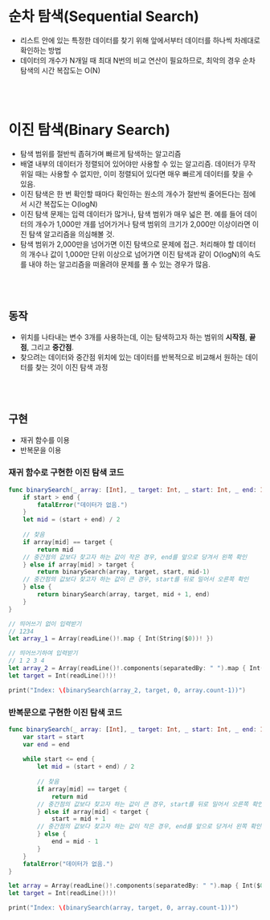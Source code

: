 # 순차 탐색(Sequential Search)
- 리스트 안에 있는 특정한 데이터를 찾기 위해 앞에서부터 데이터를 하나씩 차례대로 확인하는 방법
- 데이터의 개수가 N개일 때 최대 N번의 비교 연산이 필요하므로, 최악의 경우 순차 탐색의 시간 복잡도는 O(N)


<br></br>
# 이진 탐색(Binary Search)
- 탐색 범위를 절반씩 좁혀가며 빠르게 탐색하는 알고리즘
- 배열 내부의 데이터가 정렬되어 있어야만 사용할 수 있는 알고리즘. 데이터가 무작위일 때는 사용할 수 없지만, 이미 정렬되어 있다면 매우 빠르게 데이터를 찾을 수 있음.
- 이진 탐색은 한 번 확인할 때마다 확인하는 원소의 개수가 절반씩 줄어든다는 점에서 시간 복잡도는 O(logN)
- 이진 탐색 문제는 입력 데이터가 많거나, 탐색 범위가 매우 넓은 편. 예를 들어 데이터의 개수가 1,000만 개를 넘어가거나 탐색 범위의 크기가 2,000만 이상이라면 이진 탐색 알고리즘을 의심해볼 것.
- 탐색 범위가 2,000만을 넘어가면 이진 탐색으로 문제에 접근. 처리해야 할 데이터의 개수나 값이 1,000만 단위 이상으로 넘어가면 이진 탐색과 같이 O(logN)의 속도를 내야 하는 알고리즘을 떠올려야 문제를 풀 수 있는 경우가 많음.


<br></br>
## 동작
- 위치를 나타내는 변수 3개를 사용하는데, 이는 탐색하고자 하는 범위의 **시작점**, **끝점**, 그리고 **중간점**.
- 찾으려는 데이터와 중간점 위치에 있는 데이터를 반복적으로 비교해서 원하는 데이터를 찾는 것이 이진 탐색 과정

<br></br>
## 구현
- 재귀 함수를 이용
- 반복문을 이용

### 재귀 함수로 구현한 이진 탐색 코드
```swift
func binarySearch(_ array: [Int], _ target: Int, _ start: Int, _ end: Int) -> Int {
    if start > end {
        fatalError("데이터가 없음.")
    }
    let mid = (start + end) / 2
    
    // 찾음
    if array[mid] == target {
        return mid
    // 중간점의 값보다 찾고자 하는 값이 작은 경우, end를 앞으로 당겨서 왼쪽 확인
    } else if array[mid] > target {
        return binarySearch(array, target, start, mid-1)
    // 중간점의 값보다 찾고자 하는 값이 큰 경우, start를 뒤로 밀어서 오른쪽 확인
    } else {
        return binarySearch(array, target, mid + 1, end)
    }
}

// 띄어쓰기 없이 입력받기
// 1234
let array_1 = Array(readLine()!.map { Int(String($0))! })

// 띄어쓰기하여 입력받기
// 1 2 3 4
let array_2 = Array(readLine()!.components(separatedBy: " ").map { Int($0)!} )
let target = Int(readLine()!)!

print("Index: \(binarySearch(array_2, target, 0, array.count-1))")
```

### 반복문으로 구현한 이진 탐색 코드
```swift
func binarySearch(_ array: [Int], _ target: Int, _ start: Int, _ end: Int) -> Int {
    var start = start
    var end = end
    
    while start <= end {
        let mid = (start + end) / 2
        
        // 찾음
        if array[mid] == target {
            return mid
        // 중간점의 값보다 찾고자 하는 값이 큰 경우, start를 뒤로 밀어서 오른쪽 확인
        } else if array[mid] < target {
            start = mid + 1
        // 중간점의 값보다 찾고자 하는 값이 작은 경우, end를 앞으로 당겨서 왼쪽 확인
        } else {
            end = mid - 1
        }
    }
    fatalError("데이터가 없음.")
}

let array = Array(readLine()!.components(separatedBy: " ").map { Int($0)!} )
let target = Int(readLine()!)!

print("Index: \(binarySearch(array, target, 0, array.count-1))")
```
